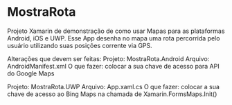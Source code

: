# MostraRota
Projeto Xamarin de demonstração de como usar Mapas para as plataformas Android, iOS e UWP. Esse App desenha no mapa uma rota percorrida pelo usuário utilizando suas posições corrente via GPS.


Alterações que devem ser feitas:
Projeto: MostraRota.Android
Arquivo: AndroidManifest.xml
O que fazer: colocar a sua chave de acesso para API do Google Maps

Projeto: MostraRota.UWP
Arquivo: App.xaml.cs
O que fazer: colocar a sua chave de acesso ao Bing Maps na chamada de Xamarin.FormsMaps.Init()
